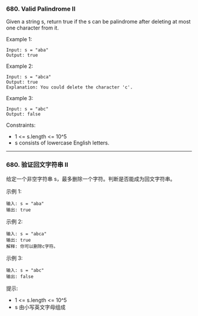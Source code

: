 ### 680. Valid Palindrome II
Given a string s, return true if the s can be palindrome after deleting at most one character from it.



Example 1:

	Input: s = "aba"
	Output: true

Example 2:

	Input: s = "abca"
	Output: true
	Explanation: You could delete the character 'c'.

Example 3:

	Input: s = "abc"
	Output: false



Constraints:

* 1 <= s.length <= 10^5
* s consists of lowercase English letters.


----

### 680. 验证回文字符串 Ⅱ
给定一个非空字符串 s，最多删除一个字符。判断是否能成为回文字符串。



示例 1:

	输入: s = "aba"
	输出: true

示例 2:

	输入: s = "abca"
	输出: true
	解释: 你可以删除c字符。

示例 3:

	输入: s = "abc"
	输出: false



提示:

* 1 <= s.length <= 10^5
* s 由小写英文字母组成

